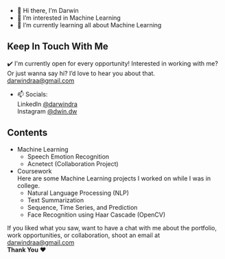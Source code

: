 - 👋 Hi there, I’m Darwin
- 👀 I’m interested in Machine Learning
- 🌱 I’m currently learning all about Machine Learning <br/>
## Keep In Touch With Me
✔️ I'm currently open for every opportunity! Interested in working with me? Or just wanna say hi? I’d love to hear you about that. darwindraa@gmail.com <br/>

- 📫 Socials:<br/>
LinkedIn  [@darwindra](https://www.linkedin.com/in/darwindra)<br/>
Instagram [@dwin.dw](https://www.instagram.com/dwin.dw/)<br/>

## Contents
* Machine Learning
  * Speech Emotion Recognition
  * Acnetect (Collaboration Project)
* Coursework<br/>
Here are some Machine Learning projects I worked on while I was in college.
  * Natural Language Processing (NLP)
  * Text Summarization
  * Sequence, Time Series, and Prediction
  * Face Recognition using Haar Cascade (OpenCV)
  
If you liked what you saw, want to have a chat with me about the portfolio, work opportunities, or collaboration, shoot an email at darwindraa@gmail.com <br/>
**Thank You** ❤️
